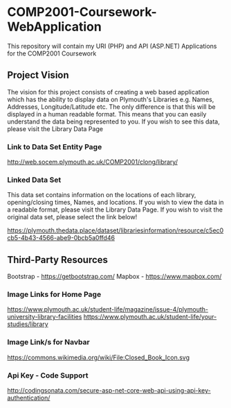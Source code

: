 # COMP2001-Coursework-WebApplication
This repository will contain my URI (PHP) and API (ASP.NET) Applications for the COMP2001 Coursework

## Project Vision
The vision for this project consists of creating a web based application which has the ability to display data on Plymouth's Libraries e.g. Names, Addresses, Longitude/Latitude etc. The only difference is that this will be displayed in a human readable format. This means that you can easily understand the data being represented to you. If you wish to see this data, please visit the Library Data Page

### Link to Data Set Entity Page
http://web.socem.plymouth.ac.uk/COMP2001/clong/library/

### Linked Data Set
This data set contains information on the locations of each library, opening/closing times, Names, and locations. If you wish to view the data in a readable format, please visit the Library Data Page. If you wish to visit the original data set, please select the link below!

https://plymouth.thedata.place/dataset/librariesinformation/resource/c5ec0cb5-4b43-4566-abe9-0bcb5a0ffd46

## Third-Party Resources
Bootstrap - https://getbootstrap.com/
Mapbox - https://www.mapbox.com/

### Image Links for Home Page
https://www.plymouth.ac.uk/student-life/magazine/issue-4/plymouth-university-library-facilities
https://www.plymouth.ac.uk/student-life/your-studies/library

### Image Link/s for Navbar
https://commons.wikimedia.org/wiki/File:Closed_Book_Icon.svg

### Api Key - Code Support 
http://codingsonata.com/secure-asp-net-core-web-api-using-api-key-authentication/
